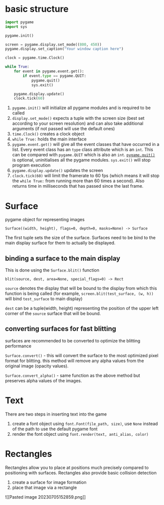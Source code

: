 # basic structure 

```python 
import pygame 
import sys

pygame.init()

screen = pygame.display.set_mode((800, 450))
pygame.display.set_caption("Your window caption here")

clock = pygame.time.Clock()

while True: 
	for event in pygame.event.get(): 
		if event.type == pygame.QUIT: 
			pygame.quit()
			sys.exit()

	pygame.display.update()
	clock.tick(60)

```

1. `pygame.init()` will initialize all pygame modules and is required to be called
2. `display.set_mode()` expects a tuple with the screen size (best set according to your screen resolution) and can also take additional arguments (if not passed will use the default ones) 
3. `time.Clock()` creates a clock object
4. `while True:` holds the main interface 
5. `pygame.event.get()` will give all the event classes that have occurred in a list. Every event class has an `type` class attribute which is an `int`. This can be compared with `pygame.QUIT` which is also an `int`. [`pygame.quit()`](https://www.pygame.org/docs/ref/pygame.html?highlight=quit#pygame.quit) is optional, uninitialises all the pygame modules. `sys.exit()` will stop program execution
6. `pygame.display.update()` updates the screen 
7. `clock.tick(60)` will limit the framerate to 60 fps (which means it will stop the `while True:` from running more than 60 times a second). Also returns time in milliseconds that has passed since the last frame. 

# Surface

pygame object for representing images 

`Surface((width, height), flags=0, depth=0, masks=None) -> Surface`

The first tuple sets the size of the surface. Surfaces need to be bind to the main display surface for them to actually be displayed. 

## binding a surface to the main display 

This is done using the `Surface.blit()` function 

`blit(source, dest, area=None, special_flags=0) -> Rect` 

`source` denotes the display that will be bound to the display from which this function is being called (for example, `screen.blit(test_surface, (w, h))` will bind `test_surface` to main display)

`dest` can be a tuple(width, height) representing the position of the upper left corner of the `source` surface that will be bound. 

## converting surfaces for fast blitting

surfaces are recommended to be converted to optimize the blitting performance 

`Surface.convert()` - this will convert the surface to the most optimized pixel format for blitting. this method will remove any alpha values from the original image (opacity values). 

`Surface.convert_alpha()` - same function as the above method but preserves alpha values of the images. 

# Text 

There are two steps in inserting text into the game 
1. create a font object using `font.Font(file_path, size)`, use `None` instead of the path to use the default pygame font 
2. render the font object using `font.render(text, anti_alias, color)`

# Rectangles 

Rectangles allow you to place at positions much precisely compared to positioning with surfaces. Rectangles also provide basic collision detection 

1. create a surface for image formation 
2. place that image via a rectangle 

![[Pasted image 20230705152859.png]]


